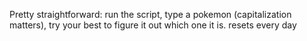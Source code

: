 Pretty straightforward:
run the script, type a pokemon (capitalization matters), try your best to figure it out which one it is.
resets every day
